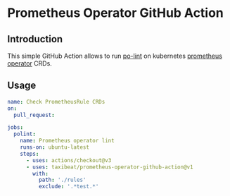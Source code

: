 # Prometheus Operator GitHub Action

## Introduction
This simple GitHub Action allows to run [po-lint](https://github.com/prometheus-operator/prometheus-operator/blob/main/Documentation/user-guides/linting.md) on kubernetes [prometheus operator](https://github.com/prometheus-operator/prometheus-operator) CRDs.

## Usage
```yaml
name: Check PrometheusRule CRDs
on:
  pull_request:

jobs:
  polint:
    name: Prometheus operator lint
    runs-on: ubuntu-latest
    steps:
      - uses: actions/checkout@v3
      - uses: taxibeat/prometheus-operator-github-action@v1
        with:
          path: './rules'
          exclude: '.*test.*'
```
